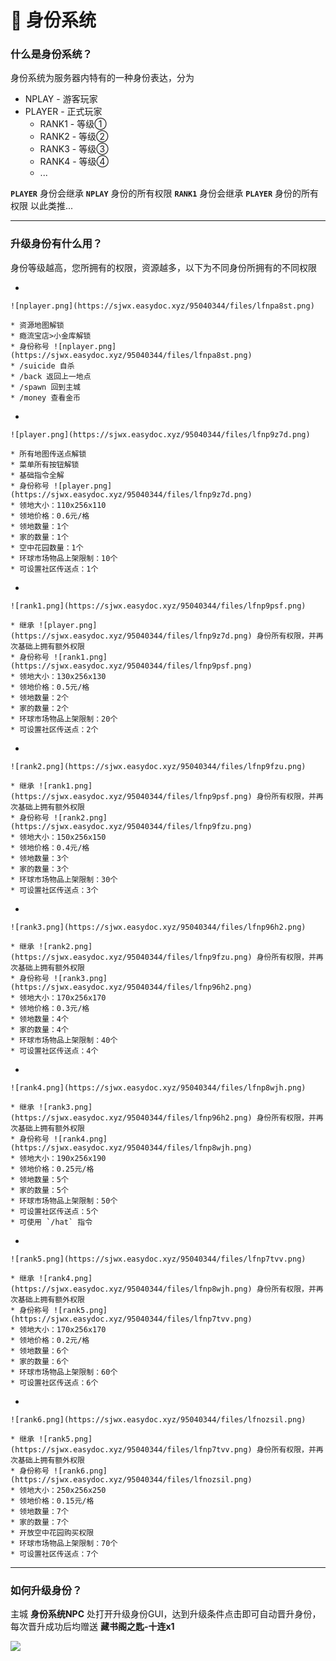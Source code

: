 # 🔰 身份系统

### 什么是身份系统？

身份系统为服务器内特有的一种身份表达，分为

* NPLAY - 游客玩家
* PLAYER - 正式玩家
  * RANK1 - 等级①
  * RANK2 - 等级②
  * RANK3 - 等级③
  * RANK4 - 等级④
  * ...

**`PLAYER`** 身份会继承 **`NPLAY`** 身份的所有权限 **`RANK1`** 身份会继承 **`PLAYER`** 身份的所有权限 以此类推...

***

### 升级身份有什么用？

身份等级越高，您所拥有的权限，资源越多，以下为不同身份所拥有的不同权限

*

    ![nplayer.png](https://sjwx.easydoc.xyz/95040344/files/lfnpa8st.png)

    * 资源地图解锁
    * 瘾流宝店>小金库解锁
    * 身份称号 ![nplayer.png](https://sjwx.easydoc.xyz/95040344/files/lfnpa8st.png)
    * /suicide 自杀
    * /back 返回上一地点
    * /spawn 回到主城
    * /money 查看金币
*

    ![player.png](https://sjwx.easydoc.xyz/95040344/files/lfnp9z7d.png)

    * 所有地图传送点解锁
    * 菜单所有按钮解锁
    * 基础指令全解
    * 身份称号 ![player.png](https://sjwx.easydoc.xyz/95040344/files/lfnp9z7d.png)
    * 领地大小：110x256x110
    * 领地价格：0.6元/格
    * 领地数量：1个
    * 家的数量：1个
    * 空中花园数量：1个
    * 环球市场物品上架限制：10个
    * 可设置社区传送点：1个
*

    ![rank1.png](https://sjwx.easydoc.xyz/95040344/files/lfnp9psf.png)

    * 继承 ![player.png](https://sjwx.easydoc.xyz/95040344/files/lfnp9z7d.png) 身份所有权限，并再次基础上拥有额外权限
    * 身份称号 ![rank1.png](https://sjwx.easydoc.xyz/95040344/files/lfnp9psf.png)
    * 领地大小：130x256x130
    * 领地价格：0.5元/格
    * 领地数量：2个
    * 家的数量：2个
    * 环球市场物品上架限制：20个
    * 可设置社区传送点：2个
*

    ![rank2.png](https://sjwx.easydoc.xyz/95040344/files/lfnp9fzu.png)

    * 继承 ![rank1.png](https://sjwx.easydoc.xyz/95040344/files/lfnp9psf.png) 身份所有权限，并再次基础上拥有额外权限
    * 身份称号 ![rank2.png](https://sjwx.easydoc.xyz/95040344/files/lfnp9fzu.png)
    * 领地大小：150x256x150
    * 领地价格：0.4元/格
    * 领地数量：3个
    * 家的数量：3个
    * 环球市场物品上架限制：30个
    * 可设置社区传送点：3个
*

    ![rank3.png](https://sjwx.easydoc.xyz/95040344/files/lfnp96h2.png)

    * 继承 ![rank2.png](https://sjwx.easydoc.xyz/95040344/files/lfnp9fzu.png) 身份所有权限，并再次基础上拥有额外权限
    * 身份称号 ![rank3.png](https://sjwx.easydoc.xyz/95040344/files/lfnp96h2.png)
    * 领地大小：170x256x170
    * 领地价格：0.3元/格
    * 领地数量：4个
    * 家的数量：4个
    * 环球市场物品上架限制：40个
    * 可设置社区传送点：4个
*

    ![rank4.png](https://sjwx.easydoc.xyz/95040344/files/lfnp8wjh.png)

    * 继承 ![rank3.png](https://sjwx.easydoc.xyz/95040344/files/lfnp96h2.png) 身份所有权限，并再次基础上拥有额外权限
    * 身份称号 ![rank4.png](https://sjwx.easydoc.xyz/95040344/files/lfnp8wjh.png)
    * 领地大小：190x256x190
    * 领地价格：0.25元/格
    * 领地数量：5个
    * 家的数量：5个
    * 环球市场物品上架限制：50个
    * 可设置社区传送点：5个
    * 可使用 `/hat` 指令
*

    ![rank5.png](https://sjwx.easydoc.xyz/95040344/files/lfnp7tvv.png)

    * 继承 ![rank4.png](https://sjwx.easydoc.xyz/95040344/files/lfnp8wjh.png) 身份所有权限，并再次基础上拥有额外权限
    * 身份称号 ![rank5.png](https://sjwx.easydoc.xyz/95040344/files/lfnp7tvv.png)
    * 领地大小：170x256x170
    * 领地价格：0.2元/格
    * 领地数量：6个
    * 家的数量：6个
    * 环球市场物品上架限制：60个
    * 可设置社区传送点：6个
*

    ![rank6.png](https://sjwx.easydoc.xyz/95040344/files/lfnozsil.png)

    * 继承 ![rank5.png](https://sjwx.easydoc.xyz/95040344/files/lfnp7tvv.png) 身份所有权限，并再次基础上拥有额外权限
    * 身份称号 ![rank6.png](https://sjwx.easydoc.xyz/95040344/files/lfnozsil.png)
    * 领地大小：250x256x250
    * 领地价格：0.15元/格
    * 领地数量：7个
    * 家的数量：7个
    * 开放空中花园购买权限
    * 环球市场物品上架限制：70个
    * 可设置社区传送点：7个

***

### 如何升级身份？

主城 **身份系统NPC** 处打开升级身份GUI，达到升级条件点击即可自动晋升身份，每次晋升成功后均赠送 **藏书阁之匙-十连x1**

![](https://sjwx.easydoc.xyz/95040344/files/lb6otw6n.png)
